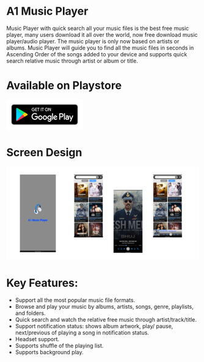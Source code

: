 # A1 Music Player
  Music Player with quick search all your music files is the best free music player, many users download it all over the world, now free download music player/audio player.
  The music player is only now based on artists or albums. Music Player will guide you to find all the music files in seconds in Ascending Order of the songs added to your device and supports quick search relative music through artist or album or title.

# Available on Playstore 
<a href="https://play.google.com/store/apps/details?id=com.brizzs.a1musicplayer">
  <img src="/screenshots/google_play_badge.png" alt="Playstore link" style="width:200px;height:80px;">
</a>

# Screen Design
  <img src="/screenshots/graphic_design.png">
  
# Key Features:
* Support all the most popular music file formats.
* Browse and play your music by albums, artists, songs, genre, playlists, and folders.
* Quick search and watch the relative free music through artist/track/title.
* Support notification status: shows album artwork, play/ pause, next/previous of playing a song in notification status.
* Headset support.
* Supports shuffle of the playing list.
* Supports background play.
